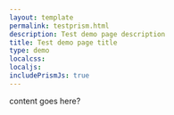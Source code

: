 ```yaml
---
layout: template
permalink: testprism.html
description: Test demo page description
title: Test demo page title
type: demo
localcss: 
localjs:
includePrismJs: true
---
```


content goes here?